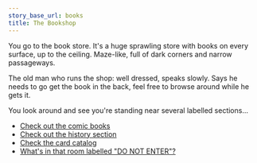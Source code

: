 ```yaml
---
story_base_url: books
title: The Bookshop
---
```


You go to the book store. It's a huge sprawling store with books on every surface, up to the ceiling. Maze-like, full of dark corners and narrow passageways.

The old man who runs the shop: well dressed, speaks slowly. Says he needs to go get the book in the back, feel free to browse around while he gets it.

You look around and see you're standing near several labelled sections...

* [Check out the comic books](6)
* [Check out the history section](7)
* [Check the card catalog](7a)
* [What's in that room labelled "DO NOT ENTER"?](8)

